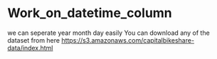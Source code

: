 # Work_on_datetime_column
we can seperate year month day easily
You can download any of the dataset from here
https://s3.amazonaws.com/capitalbikeshare-data/index.html
